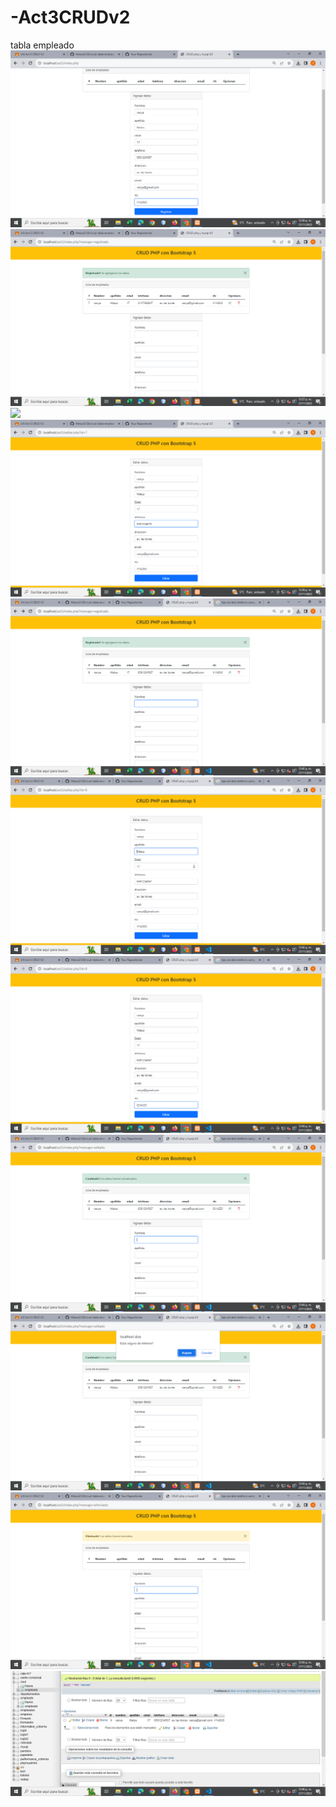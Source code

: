 # -Act3CRUDv2
tabla empleado
![](https://github.com/MatusG128/-Act3CRUDv2/blob/450cbfab4a29fc6127be3f3ae0d585f6b0697dcb/imagenes/Captura%20de%20pantalla%20(17).png)
![](https://github.com/MatusG128/-Act3CRUDv2/blob/450cbfab4a29fc6127be3f3ae0d585f6b0697dcb/imagenes/Captura%20de%20pantalla%20(18).png)
![](https://github.com/MatusG128/-Act3CRUDv2/blob/450cbfab4a29fc6127be3f3ae0d585f6b0697dcb/imagenes/Captura%20de%20pantalla%20(19).png)
![](https://github.com/MatusG128/-Act3CRUDv2/blob/450cbfab4a29fc6127be3f3ae0d585f6b0697dcb/imagenes/Captura%20de%20pantalla%20(20).png)
![](https://github.com/MatusG128/-Act3CRUDv2/blob/450cbfab4a29fc6127be3f3ae0d585f6b0697dcb/imagenes/Captura%20de%20pantalla%20(21).png)
![](https://github.com/MatusG128/-Act3CRUDv2/blob/450cbfab4a29fc6127be3f3ae0d585f6b0697dcb/imagenes/Captura%20de%20pantalla%20(22).png)
![](https://github.com/MatusG128/-Act3CRUDv2/blob/450cbfab4a29fc6127be3f3ae0d585f6b0697dcb/imagenes/Captura%20de%20pantalla%20(23).png)
![](https://github.com/MatusG128/-Act3CRUDv2/blob/450cbfab4a29fc6127be3f3ae0d585f6b0697dcb/imagenes/Captura%20de%20pantalla%20(24).png)
![](https://github.com/MatusG128/-Act3CRUDv2/blob/450cbfab4a29fc6127be3f3ae0d585f6b0697dcb/imagenes/Captura%20de%20pantalla%20(25).png)
![](https://github.com/MatusG128/-Act3CRUDv2/blob/450cbfab4a29fc6127be3f3ae0d585f6b0697dcb/imagenes/Captura%20de%20pantalla%20(26).png)
![](https://github.com/MatusG128/-Act3CRUDv2/blob/450cbfab4a29fc6127be3f3ae0d585f6b0697dcb/imagenes/Captura%20de%20pantalla%20(27).png)
